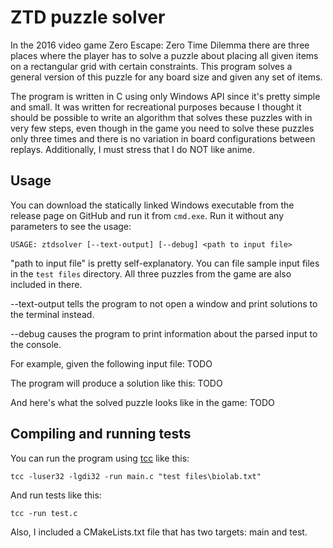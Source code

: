 # ZTD puzzle solver

In the 2016 video game Zero Escape: Zero Time Dilemma there are three places where the player has to solve a puzzle about placing all given items on a rectangular grid with certain constraints. This program solves a general version of this puzzle for any board size and given any set of items.

The program is written in C using only Windows API since it's pretty simple and small. It was written for recreational purposes because I thought it should be possible to write an algorithm that solves these puzzles with in very few steps, even though in the game you need to solve these puzzles only three times and there is no variation in board configurations between replays. Additionally, I must stress that I do NOT like anime.

## Usage

You can download the statically linked Windows executable from the release page on GitHub and run it from `cmd.exe`. Run it without any parameters to see the usage:

```
USAGE: ztdsolver [--text-output] [--debug] <path to input file>
```

"path to input file" is pretty self-explanatory. You can file sample input files in the `test files` directory. All three puzzles from the game are also included in there.

--text-output tells the program to not open a window and print solutions to the terminal instead.

--debug causes the program to print information about the parsed input to the console.

For example, given the following input file:
TODO

The program will produce a solution like this:
TODO

And here's what the solved puzzle looks like in the game:
TODO

## Compiling and running tests

You can run the program using [tcc](https://bellard.org/tcc/) like this:

```
tcc -luser32 -lgdi32 -run main.c "test files\biolab.txt"
```

And run tests like this:

```
tcc -run test.c
```

Also, I included a CMakeLists.txt file that has two targets: main and test.
